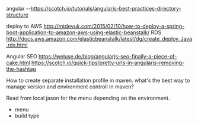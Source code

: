 angular
--https://scotch.io/tutorials/angularjs-best-practices-directory-structure


deploy to AWS
http://mtdevuk.com/2015/02/10/how-to-deploy-a-spring-boot-application-to-amazon-aws-using-elastic-beanstalk/
RDS
http://docs.aws.amazon.com/elasticbeanstalk/latest/dg/create_deploy_Java.rds.html

Angular SEO
https://weluse.de/blog/angularjs-seo-finally-a-piece-of-cake.html
https://scotch.io/quick-tips/pretty-urls-in-angularjs-removing-the-hashtag

How to create separate installation profile in maven.
what's the best way to manage version and environment controll in maven?


Read from local jason for the menu depending on the environment.
- menu 
- build type